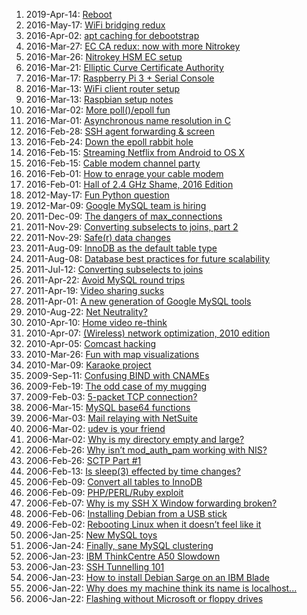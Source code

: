 <!--# set var="class" value="index" -->

<!--# include file="include/top.html" -->

1. 2019-Apr-14: [Reboot](2019-04-14-reboot.html)
1. 2016-May-17: [WiFi bridging redux](2016-05-17-wifi-bridging-redux.html)
1. 2016-Apr-02: [apt caching for debootstrap](2016-04-02-apt-caching-for-debootstrap.html)
1. 2016-Mar-27: [EC CA redux: now with more Nitrokey](2016-03-27-ec-ca-redux-now-with-more-nitrokey.html)
1. 2016-Mar-26: [Nitrokey HSM EC setup](2016-03-26-nitrokey-hsm-ec-setup.html)
1. 2016-Mar-21: [Elliptic Curve Certificate Authority](2016-03-21-elliptic-curve-certificate-authority.html)
1. 2016-Mar-17: [Raspberry Pi 3 + Serial Console](2016-03-17-raspberry-pi-3-serial-console.html)
1. 2016-Mar-13: [WiFi client router setup](2016-03-13-wifi-client-router-setup.html)
1. 2016-Mar-13: [Raspbian setup notes](2016-03-13-raspbian-setup-notes.html)
1. 2016-Mar-02: [More poll()/epoll fun](2016-03-02-more_poll_epoll_fun.html)
1. 2016-Mar-01: [Asynchronous name resolution in C](2016-03-01-asynchronous-name-resolution-in-c.html)
1. 2016-Feb-28: [SSH agent forwarding & screen](2016-02-28-ssh-agent-forwarding-screen.html)
1. 2016-Feb-24: [Down the epoll rabbit hole](2016-02-24-down_the_epoll_rabbit_hole.html)
1. 2016-Feb-15: [Streaming Netflix from Android to OS X](2016-02-15-streaming-netflix-from-android-to-os-x.html)
1. 2016-Feb-15: [Cable modem channel party](2016-02-15-cable-modem-channel-party.html)
1. 2016-Feb-01: [How to enrage your cable modem](2016-02-01-how-to-enrage-your-cable-modem.html)
1. 2016-Feb-01: [Hall of 2.4 GHz Shame, 2016 Edition](2016-02-01-hall-of-2-4-ghz-shame-2016-edition.html)
1. 2012-May-17: [Fun Python question](2012-05-17-fun-python-question.html)
1. 2012-Mar-09: [Google MySQL team is hiring](2012-03-09-google-mysql-team-is-hiring.html)
1. 2011-Dec-09: [The dangers of max_connections](2011-12-09-the-dangers-of-max-connections.html)
1. 2011-Nov-29: [Converting subselects to joins, part 2](2011-11-29-converting-subselects-to-joins-part-2.html)
1. 2011-Nov-29: [Safe(r) data changes](2011-11-29-safer-data-changes.html)
1. 2011-Aug-09: [InnoDB as the default table type](2011-08-09-innodb-as-the-default-table-type.html)
1. 2011-Aug-08: [Database best practices for future scalability](2011-08-08-database-best-practices-for-future-scalability.html)
1. 2011-Jul-12: [Converting subselects to joins](2011-07-12-converting-subselects-to-joins.html)
1. 2011-Apr-22: [Avoid MySQL round trips](2011-04-22-avoid-mysql-round-trips.html)
1. 2011-Apr-19: [Video sharing sucks](2011-04-19-video-sharing-sucks.html)
1. 2011-Apr-01: [A new generation of Google MySQL tools](2011-04-01-a-new-generation-of-google-mysql-tools.html)
1. 2010-Aug-22: [Net Neutrality?](2010-08-22-net-neutrality.html)
1. 2010-Apr-10: [Home video re-think](2010-04-10-home-video-rethink.html)
1. 2010-Apr-07: [(Wireless) network optimization, 2010 edition](2010-04-07-wireless-network-optimization-2010-edition.html)
1. 2010-Apr-05: [Comcast hacking](2010-04-05-comcast-hacking.html)
1. 2010-Mar-26: [Fun with map visualizations](2010-03-26-fun-with-map-visualizations.html)
1. 2010-Mar-09: [Karaoke project](2010-03-09-karaoke-project.html)
1. 2009-Sep-11: [Confusing BIND with CNAMEs](2009-09-11-confusing-bind-with-cnames.html)
1. 2009-Feb-19: [The odd case of my mugging](2019-02-19-the-odd-case-of-my-mugging.html)
1. 2009-Feb-03: [5-packet TCP connection?](2009-02-03-5-packet-tcp-connection.html)
1. 2006-Mar-15: [MySQL base64 functions](2006-03-15-mysql-base64-functions.html)
1. 2006-Mar-03: [Mail relaying with NetSuite](2006-03-03-mail-relaying-with-netsuite.html)
1. 2006-Mar-02: [udev is your friend](2006-03-02-udev-is-your-friend.html)
1. 2006-Mar-02: [Why is my directory empty and large?](2006-03-02-why-is-my-directory-empty-and-large.html)
1. 2006-Feb-26: [Why isn’t mod\_auth\_pam working with NIS?](2006-02-26-why-isnt-mod_auth_pam-working-with-nis.html)
1. 2006-Feb-26: [SCTP Part #1](2006-02-26-sctp-part-1.html)
1. 2006-Feb-13: [Is sleep(3) effected by time changes?](2006-02-13-is-sleep-effected-by-time-changes.html)
1. 2006-Feb-09: [Convert all tables to InnoDB](2006-02-09-convert-all-tables-to-innodb.html)
1. 2006-Feb-09: [PHP/PERL/Ruby exploit](2006-02-09-php-perl-ruby-exploit.html)
1. 2006-Feb-07: [Why is my SSH X Window forwarding broken?](2006-02-07-why-is-my-ssh-x-window-forwarding-broken.html)
1. 2006-Feb-06: [Installing Debian from a USB stick](2006-02-06-installing-debian-from-a-usb-stick.html)
1. 2006-Feb-02: [Rebooting Linux when it doesn’t feel like it](2006-02-02-rebooting-linux-when-it-doesnt-feel-like-it.html)
1. 2006-Jan-25: [New MySQL toys](2006-01-25-new-mysql-toys.html)
1. 2006-Jan-24: [Finally, sane MySQL clustering](2006-01-24-finally-sane-mysql-clustering.html)
1. 2006-Jan-23: [IBM ThinkCentre A50 Slowdown](2006-01-23-ibm-thinkcentre-a50-slowdown.html)
1. 2006-Jan-23: [SSH Tunnelling 101](2006-01-23-ssh-tunnelling-101.html)
1. 2006-Jan-23: [How to install Debian Sarge on an IBM Blade](2006-01-23-how-to-install-debian-sarge-on-an-ibm-blade.html)
1. 2006-Jan-22: [Why does my machine think its name is localhost...](2006-01-22-why-does-my-machine-think-its-name-is-localhost-even-though-i-changed-it.html)
1. 2006-Jan-22: [Flashing without Microsoft or floppy drives](2006-01-22-flashing-without-microsoft-or-floppy-drives.html)

<!--# include file="include/bottom.html" -->
